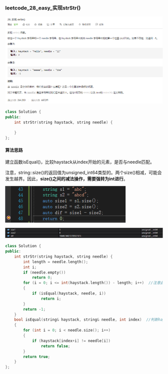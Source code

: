 ### leetcode_28_easy_实现strStr()

![image-20201204113858229](leetcode_28_easy_实现strStr().assets/image-20201204113858229.png)

```c++
class Solution {
public:
    int strStr(string haystack, string needle) {

    }
};
```

#### 算法思路

建立函数isEqual()，比较haystack从index开始的元素，是否与needle匹配。

注意，string::size()的返回值为unsigned_int64类型的。两个size()相减，可能会发生越界。因此，**size()之间的减法操作，需要强转为int进行**。

![image-20201204123319080](leetcode_28_easy_实现strStr().assets/image-20201204123319080.png)

![image-20201204123335845](leetcode_28_easy_实现strStr().assets/image-20201204123335845.png)

```c++
class Solution {
public:
	int strStr(string haystack, string needle) {
		int length = needle.length();
		int i;
		if (needle.empty())
			return 0;
		for (i = 0; i <= int(haystack.length()) - length; i++)  //注意此处强制类型转换
		{
			if (isEqual(haystack, needle, i))
				return i;
		}
		return -1;
	}
	bool isEqual(string& haystack, string& needle, int index)  //判断haystack从index开始的子串，是否与needle相同
	{
		for (int i = 0; i < needle.size(); i++)
		{
			if (haystack[index+i] != needle[i])
				return false;
		}
		return true;
	}
};
```

